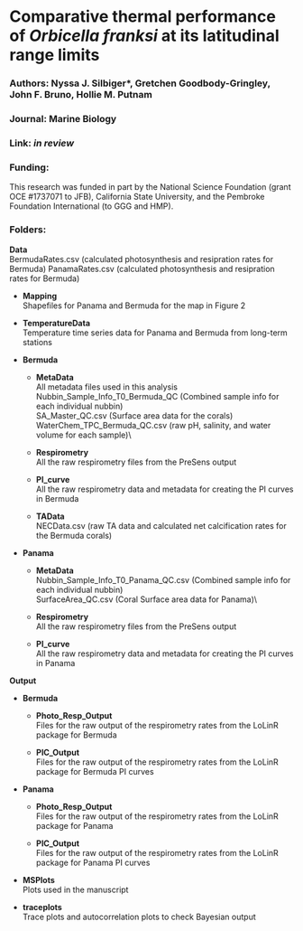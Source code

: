 # Comparative thermal performance of *Orbicella franksi* at its latitudinal range limits

### Authors: Nyssa J. Silbiger*, Gretchen Goodbody-Gringley, John F. Bruno, Hollie M. Putnam

### Journal: Marine Biology 

### Link: *in review*

### Funding:
This research was funded in part by the National Science Foundation (grant OCE #1737071 to JFB), California State University, and the Pembroke Foundation International (to GGG and HMP).

### Folders:

**Data**\
BermudaRates.csv (calculated photosynthesis and resipration rates for Bermuda)
PanamaRates.csv (calculated photosynthesis and resipration rates for Bermuda)

- **Mapping**\
Shapefiles for Panama and Bermuda for the map in Figure 2

- **TemperatureData**\
Temperature time series data for Panama and Bermuda from long-term stations

- **Bermuda**
  - **MetaData**\
All metadata files used in this analysis\
Nubbin_Sample_Info_T0_Bermuda_QC (Combined sample info for each individual nubbin)\
SA_Master_QC.csv (Surface area data for the corals)\
WaterChem_TPC_Bermuda_QC.csv (raw pH, salinity, and water volume for each sample)\

  - **Respirometry**\
All the raw respirometry files from the PreSens output

  - **PI_curve**\
All the raw respirometry data and metadata for creating the PI curves in Bermuda

  - **TAData**\
NECData.csv (raw TA data and calculated net calcification rates for the Bermuda corals)

- **Panama**
  - **MetaData**\
Nubbin_Sample_Info_T0_Panama_QC.csv (Combined sample info for each individual nubbin)\
SurfaceArea_QC.csv (Coral Surface area data for Panama)\

  - **Respirometry**\
All the raw respirometry files from the PreSens output

  - **PI_curve**\
All the raw respirometry data and metadata for creating the PI curves in Panama

**Output**
- **Bermuda**
  - **Photo_Resp_Output**\
Files for the raw output of the respirometry rates from the LoLinR package for Bermuda

  - **PIC_Output**\
Files for the raw output of the respirometry rates from the LoLinR package for Bermuda PI curves

- **Panama**
  - **Photo_Resp_Output**\
Files for the raw output of the respirometry rates from the LoLinR package for Panama

  - **PIC_Output**\
Files for the raw output of the respirometry rates from the LoLinR package for Panama PI curves

- **MSPlots**\
Plots used in the manuscript

- **traceplots**\
Trace plots and autocorrelation plots to check Bayesian output
